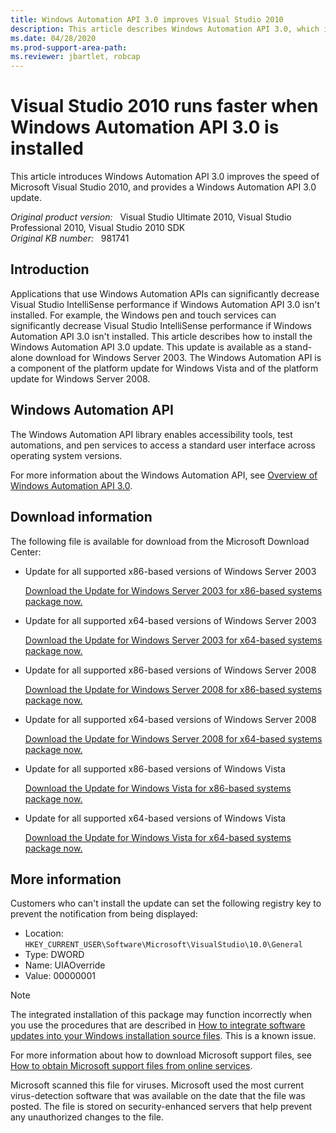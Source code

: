 ```yaml
---
title: Windows Automation API 3.0 improves Visual Studio 2010
description: This article describes Windows Automation API 3.0, which improves the speed and performance of Visual Studio 2010.
ms.date: 04/28/2020
ms.prod-support-area-path:
ms.reviewer: jbartlet, robcap
---
```

# Visual Studio 2010 runs faster when Windows Automation API 3.0 is installed

This article introduces Windows Automation API 3.0 improves the speed of Microsoft Visual Studio 2010, and provides a Windows Automation API 3.0 update.

_Original product version:_ &nbsp; Visual Studio Ultimate 2010, Visual Studio Professional 2010, Visual Studio 2010 SDK  
_Original KB number:_ &nbsp; 981741

## Introduction

Applications that use Windows Automation APIs can significantly decrease Visual Studio IntelliSense performance if Windows Automation API 3.0 isn't installed. For example, the Windows pen and touch services can significantly decrease Visual Studio IntelliSense performance if Windows Automation API 3.0 isn't installed. This article describes how to install the Windows Automation API 3.0 update. This update is available as a stand-alone download for Windows Server 2003. The Windows Automation API is a component of the platform update for Windows Vista and of the platform update for Windows Server 2008.

## Windows Automation API

The Windows Automation API library enables accessibility tools, test automations, and pen services to access a standard user interface across operating system versions.

For more information about the Windows Automation API, see [Overview of Windows Automation API 3.0](/windows/win32/winauto/windows-automation-api-overview).

## Download information

The following file is available for download from the Microsoft Download Center:  

- Update for all supported x86-based versions of Windows Server 2003

    [Download the Update for Windows Server 2003 for x86-based systems package now.](https://www.microsoft.com/download/details.aspx?FamilyId=05101d13-1bbf-407e-80bd-4a538d96590e)

- Update for all supported x64-based versions of Windows Server 2003

    [Download the Update for Windows Server 2003 for x64-based systems package now.](https://www.microsoft.com/download/details.aspx?FamilyId=199333ad-a9af-4ccd-839a-4d526c6457c5)

- Update for all supported x86-based versions of Windows Server 2008

    [Download the Update for Windows Server 2008 for x86-based systems package now.](https://www.microsoft.com/download/details.aspx?FamilyId=468e4f78-d411-4932-8719-76a0b2eb1443)

- Update for all supported x64-based versions of Windows Server 2008

    [Download the Update for Windows Server 2008 for x64-based systems package now.](https://www.microsoft.com/download/details.aspx?FamilyId=5cc9aaae-9f7a-442a-8af6-113fa0068c48)

- Update for all supported x86-based versions of Windows Vista

    [Download the Update for Windows Vista for x86-based systems package now.](https://www.microsoft.com/download/details.aspx?FamilyId=6936fcf6-a63b-4b0c-afa4-ec90ed4caee6)

- Update for all supported x64-based versions of Windows Vista

    [Download the Update for Windows Vista for x64-based systems package now.](https://www.microsoft.com/download/details.aspx?FamilyId=ed01a526-82d8-49a3-b6c0-2722586b1c12)

## More information

Customers who can't install the update can set the following registry key to prevent the notification from being displayed:  

- Location: `HKEY_CURRENT_USER\Software\Microsoft\VisualStudio\10.0\General`
- Type: DWORD
- Name: UIAOverride
- Value: 00000001

> [!NOTE]
> The integrated installation of this package may function incorrectly when you use the procedures that are described in [How to integrate software updates into your Windows installation source files](https://support.microsoft.com/help/828930). This is a known issue.

For more information about how to download Microsoft support files, see
[How to obtain Microsoft support files from online services](https://support.microsoft.com/help/119591).

Microsoft scanned this file for viruses. Microsoft used the most current virus-detection software that was available on the date that the file was posted. The file is stored on security-enhanced servers that help prevent any unauthorized changes to the file.
